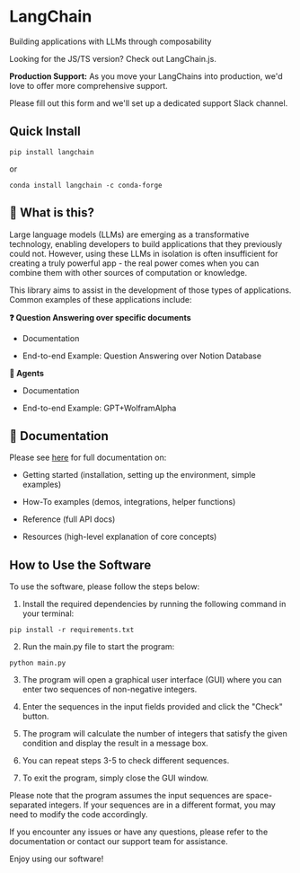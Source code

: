 # LangChain

Building applications with LLMs through composability

Looking for the JS/TS version? Check out LangChain.js.

**Production Support:** As you move your LangChains into production, we'd love to offer more comprehensive support.

Please fill out this form and we'll set up a dedicated support Slack channel.

## Quick Install

`pip install langchain`

or

`conda install langchain -c conda-forge`

## 🤔 What is this?

Large language models (LLMs) are emerging as a transformative technology, enabling developers to build applications that they previously could not. However, using these LLMs in isolation is often insufficient for creating a truly powerful app - the real power comes when you can combine them with other sources of computation or knowledge.

This library aims to assist in the development of those types of applications. Common examples of these applications include:

**❓ Question Answering over specific documents**

- Documentation

- End-to-end Example: Question Answering over Notion Database

**🤖 Agents**

- Documentation

- End-to-end Example: GPT+WolframAlpha

## 📖 Documentation

Please see [here](https://python.langchain.com) for full documentation on:

- Getting started (installation, setting up the environment, simple examples)

- How-To examples (demos, integrations, helper functions)

- Reference (full API docs)

- Resources (high-level explanation of core concepts)

## How to Use the Software

To use the software, please follow the steps below:

1. Install the required dependencies by running the following command in your terminal:

```
pip install -r requirements.txt
```

2. Run the main.py file to start the program:

```
python main.py
```

3. The program will open a graphical user interface (GUI) where you can enter two sequences of non-negative integers.

4. Enter the sequences in the input fields provided and click the "Check" button.

5. The program will calculate the number of integers that satisfy the given condition and display the result in a message box.

6. You can repeat steps 3-5 to check different sequences.

7. To exit the program, simply close the GUI window.

Please note that the program assumes the input sequences are space-separated integers. If your sequences are in a different format, you may need to modify the code accordingly.

If you encounter any issues or have any questions, please refer to the documentation or contact our support team for assistance.

Enjoy using our software!